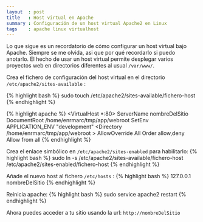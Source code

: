 ```yaml
---
layout  : post
title   : Host virtual en Apache
summary : Configuración de un host virtual Apache2 en Linux
tags    : apache linux virtualhost
---
```


Lo que sigue es un recordatorio de cómo configurar un host virtual bajo Apache. Siempre
se me olvida, asi que por qué recordarlo si puedo anotarlo. El hecho de usar un 
host virtual permite desplegar varios proyectos web en directorios diferentes
al usual `/var/www/`.

Crea el fichero de configuración del host virtual
en el directorio `/etc/apache2/sites-available` :

{% highlight bash %}
sudo touch /etc/apache2/sites-available/fichero-host
{% endhighlight %}

{% highlight apache %}
<VirtualHost *:80>
    ServerName nombreDelSitio
    DocumentRoot /home/enrmarc/tmp/app/webroot
    SetEnv APPLICATION_ENV "development"
    <Directory /home/enrmarc/tmp/app/webroot > 
        AllowOverride All
        Order allow,deny
        Allow from all
    </Directory>
</VirtualHost>
{% endhighlight %}

Crea el enlace simbólico en `/etc/apache2/sites-enabled` para habilitarlo:
{% highlight bash %}
sudo ln -s /etc/apache2/sites-available/fichero-host /etc/apache2/sites-enabled/fichero-host
{% endhighlight %}

Añade el nuevo host al fichero `/etc/hosts` :
{% highlight bash %}
127.0.0.1 nombreDelSitio
{% endhighlight %}

Reinicia apache: 
{% highlight bash %}
sudo service apache2 restart
{% endhighlight %}

Ahora puedes acceder a tu sitio usando la url: `http://nombreDelSitio`
